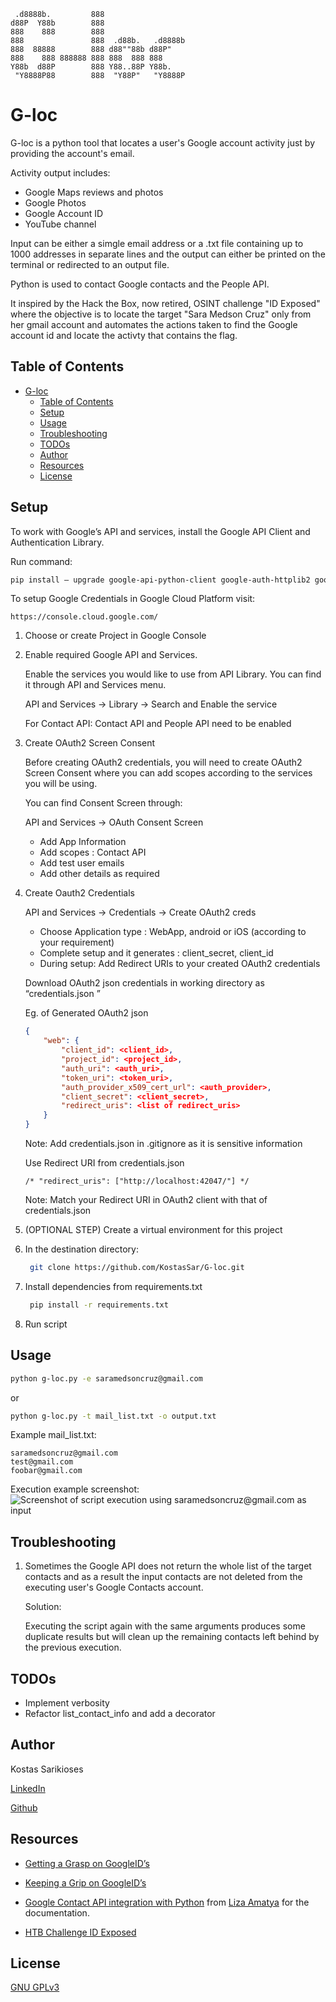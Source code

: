 ```brainfuck # language just to make it look green and pretty 
 .d8888b.         888                   
d88P  Y88b        888                   
888    888        888                   
888               888  .d88b.   .d8888b 
888  88888        888 d88""88b d88P"    
888    888 888888 888 888  888 888      
Y88b  d88P        888 Y88..88P Y88b.    
 "Y8888P88        888  "Y88P"   "Y8888P  
```
# G-loc


G-loc is a python tool that locates a user's Google account activity just by providing the account's email.

Activity output includes:
- Google Maps reviews and photos
- Google Photos
- Google Account ID
- YouTube channel

Input can be either a simgle email address or a .txt file containing up to 1000 addresses in separate lines and the output can either be printed on the terminal or redirected to an output file.

Python is used to contact Google contacts and the People API.

It inspired by the Hack the Box, now retired, OSINT challenge "ID Exposed" where the objective is to locate the target "Sara Medson Cruz" only from her gmail account and automates the actions taken to find the Google account id and locate the activty that contains the flag. 




## Table of Contents
- [G-loc](#g-loc)
  - [Table of Contents](#table-of-contents)
  - [Setup](#setup)
  - [Usage](#usage)
  - [Troubleshooting](#troubleshooting)
  - [TODOs](#todos)
  - [Author](#author)
  - [Resources](#resources)
  - [License](#license)

## Setup 


To work with Google’s API and services, install the Google API Client and Authentication Library.

Run command:

```bash
pip install — upgrade google-api-python-client google-auth-httplib2 google-auth-oauthlib
```

To setup Google Credentials in Google Cloud Platform visit:

    https://console.cloud.google.com/

1. Choose or create Project in Google Console
1. Enable required Google API and Services.

    Enable the services you would like to use from API Library. You can find it through API and Services menu.

    API and Services → Library → Search and Enable the service

    For Contact API: Contact API and People API need to be enabled
    
1. Create OAuth2 Screen Consent

    Before creating OAuth2 credentials, you will need to create OAuth2 Screen Consent where you can add scopes according to the services you will be using.

    You can find Consent Screen through:

    API and Services → OAuth Consent Screen

    - Add App Information
    - Add scopes : Contact API
    - Add test user emails
    - Add other details as required

1. Create Oauth2 Credentials

    API and Services → Credentials → Create OAuth2 creds

    - Choose Application type : WebApp, android or iOS (according to your requirement)
    - Complete setup and it generates : client_secret, client_id
    - During setup: Add Redirect URIs to your created OAuth2 credentials


    Download OAuth2 json credentials in working directory as “credentials.json ”

    Eg. of Generated OAuth2 json

    ```json
    {
        "web": {
            "client_id": <client_id>,
            "project_id": <project_id>,
            "auth_uri": <auth_uri>,
            "token_uri": <token_uri>,
            "auth_provider_x509_cert_url": <auth_provider>,
            "client_secret": <client_secret>,
            "redirect_uris": <list of redirect_uris> 
        }
    }
    ```

    Note: Add credentials.json in .gitignore as it is sensitive information

    Use Redirect URI from credentials.json

    ```
    /* "redirect_uris": ["http://localhost:42047/"] */
    ```
    Note: Match your Redirect URI in OAuth2 client with that of credentials.json

1. (OPTIONAL STEP) Create a virtual environment for this project

1. In the destination directory:
   ```bash
    git clone https://github.com/KostasSar/G-loc.git 
   ```

1. Install dependencies from requirements.txt
   ```bash
    pip install -r requirements.txt
   ```

1. Run script



## Usage

```bash
python g-loc.py -e saramedsoncruz@gmail.com
```
    
or
    
    
```bash
python g-loc.py -t mail_list.txt -o output.txt
```

Example mail_list.txt:
```
saramedsoncruz@gmail.com
test@gmail.com
foobar@gmail.com
```


Execution example screenshot:
![Screenshot of script execution using saramedsoncruz@gmail.com as input](https://i.imgur.com/i62LBzv.png "Locating Sara.")


## Troubleshooting

1. Sometimes the Google API does not return the whole list of the target contacts and as a result the input contacts are not deleted from the executing user's Google Contacts account. 
   
   Solution:
   
   Executing the script again with the same arguments produces some duplicate results but will clean up the remaining contacts left behind by the previous execution.


## TODOs

- Implement verbosity
- Refactor list_contact_info and add a decorator


## Author

Kostas Sarikioses

[LinkedIn](https://www.linkedin.com/in/kostas-sarikioses/)

[Github](https://github.com/KostasSar)

## Resources

- [Getting a Grasp on GoogleID’s](https://sector035.nl/articles/getting-a-grasp-on-google-ids)

- [Keeping a Grip on GoogleID’s](https://sector035.nl/articles/keeping-a-grip-on-google-ids)

- [Google Contact API integration with Python](https://towardsdev.com/google-contact-api-integration-with-python-f9777b97e51d) from [Liza Amatya](https://medium.com/@lizaamatya) for the documentation.

- [HTB Challenge ID Exposed](https://app.hackthebox.com/challenges/id-exposed)

## License

[GNU GPLv3](https://choosealicense.com/licenses/gpl-3.0/#)

